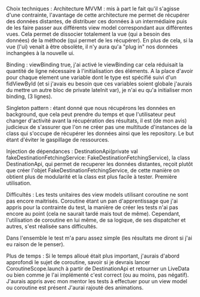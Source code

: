 Choix techniques :
Architecture MVVM : mis à part le fait qu'il s'agisse d'une contrainte, l'avantage de cette architecture me permet de récupérer des données distantes, de distribuer ces données à un intermédiaire
puis de les faire passer aux différents view model correspondant aux différentes vues. Cela permet de dissocier totalement la vue (qui a besoin des données) de la méthode (qui permet de les récupérer).
En plus de cela, si la vue (l'ui) venait à être obsolète, il n'y aura qu'a "plug in" nos données inchangées à la nouvelle ui.

Binding : viewBinding true, j'ai activé le viewBinding car cela réduisait la quantité de ligne nécessaire à l'initialisation des éléments. A la place d'avoir pour chaque element une variable dont le
type est spécifié suivi d'un fidViewById (et si j'avais eu besoin que ces variables soient globale j'aurais du mettre un autre bloc de private lateInit var), je n'ai eu qu'a initialiser mon binding,
(3 lignes).

Singleton pattern : étant donné que nous récupérons les données en background, que cela peut prendre du temps et que l'utilisateur peut changer d'activité avant la récupération des résultats,
il est (de mon avis) judicieux de s'assurer que l'on ne créer pas une multitude d'instances de la class qui s'occupe de récupérer les données ainsi que les repository. Le but étant d'éviter
le gaspillage de ressources.

Injection de dépendances : DestinationApi(private val fakeDestinationFetchingService: FakeDestinationFetchingService), la class DestinationApi, qui permet de recuperer les données distantes,
reçoit plutôt que créer l'objet FakeDestinationFetchingService, de cette manière on obtient plus de modularité et la class est plus facile à tester. Première utilisation.

Difficultés :
Les tests unitaires des view models utilisant coroutine ne sont pas encore maitrisés. Coroutine étant un pan d'apprentissage que j'ai appris pour la contrainte du test, la manière de créer les 
tests n'ai pas encore au point (cela ne saurait tardé mais tout de même). Cependant, l'utilisation de coroutine en lui même, de sa logique, de ses dispatcher et autres, s'est réalisée sans difficultés.

Dans l'ensemble le test m'a paru assez simple (les résultats me diront si j'ai eu raison de le penser).

Plus de temps :
Si le temps alloué était plus important, j'aurais d'abord approfondi le sujet de coroutine, savoir si je devrais lancer CoroutineScope.launch à partir de DestinationApi et retourner un LiveData
ou bien comme je l'ai implémenté c'est correct (ou au moins, pas négatif).
J'aurais appris avec mon mentor les tests à effectuer pour un view model ou coroutine est présent 
J'aurai rajouté des animations.
